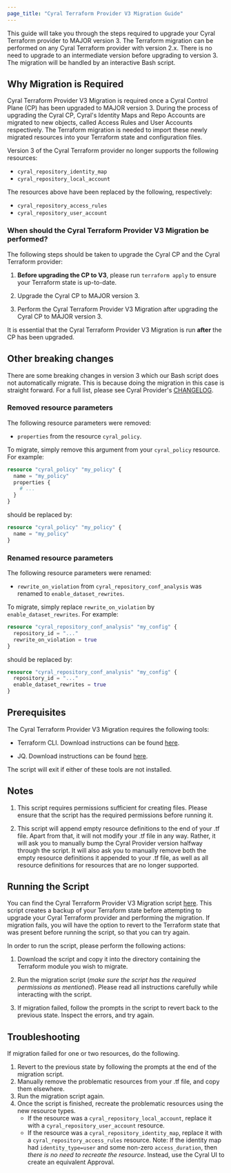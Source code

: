 ```yaml
---
page_title: "Cyral Terraform Provider V3 Migration Guide"
---
```


This guide will take you through the steps required to upgrade your Cyral Terraform provider
to MAJOR version 3. The Terraform migration can be performed on any Cyral Terraform provider with
version 2.x. There is no need to upgrade to an intermediate version before upgrading to version 3.
The migration will be handled by an interactive Bash script.

## Why Migration is Required

Cyral Terraform Provider V3 Migration is required once a Cyral Control Plane (CP) has been upgraded to MAJOR version 3. During the process of upgrading the Cyral CP, Cyral's Identity Maps and Repo Accounts
are migrated to new objects, called Access Rules and User Accounts respectively. The Terraform migration is
needed to import these newly migrated resources into your Terraform state and configuration files.

Version 3 of the Cyral Terraform provider no longer supports the following resources:

- `cyral_repository_identity_map`
- `cyral_repository_local_account`

The resources above have been replaced by the following, respectively:

- `cyral_repository_access_rules`
- `cyral_repository_user_account`

### When should the Cyral Terraform Provider V3 Migration be performed?

The following steps should be taken to upgrade the Cyral CP and the Cyral Terraform provider:

1. **Before upgrading the CP to V3**, please run `terraform apply` to ensure your Terraform state is up-to-date.

2. Upgrade the Cyral CP to MAJOR version 3.

3. Perform the Cyral Terraform Provider V3 Migration after upgrading the Cyral CP to MAJOR version 3.

It is essential that the Cyral Terraform Provider V3 Migration is run **after** the CP has been upgraded.

## Other breaking changes

There are some breaking changes in version 3 which our Bash script does not
automatically migrate. This is because doing the migration in this case is
straight forward. For a full list, please see Cyral Provider's
[CHANGELOG](https://github.com/cyralinc/terraform-provider-cyral/blob/main/CHANGELOG.md).

### Removed resource parameters

The following resource parameters were removed:

- `properties` from the resource `cyral_policy`.

To migrate, simply remove this argument from your `cyral_policy` resource. For
example:

```terraform
resource "cyral_policy" "my_policy" {
  name = "my_policy"
  properties {
    # ...
  }
}
```

should be replaced by:

```terraform
resource "cyral_policy" "my_policy" {
  name = "my_policy"
}
```

### Renamed resource parameters

The following resource parameters were renamed:

- `rewrite_on_violation` from `cyral_repository_conf_analysis` was renamed to `enable_dataset_rewrites`.

To migrate, simply replace `rewrite_on_violation` by
`enable_dataset_rewrites`. For example:

```terraform
resource "cyral_repository_conf_analysis" "my_config" {
  repository_id = "..."
  rewrite_on_violation = true
}
```

should be replaced by:

```terraform
resource "cyral_repository_conf_analysis" "my_config" {
  repository_id = "..."
  enable_dataset_rewrites = true
}
```

## Prerequisites

The Cyral Terraform Provider V3 Migration requires the following tools:

- Terraform CLI. Download instructions can be found [here](https://learn.hashicorp.com/tutorials/terraform/install-cli).

- JQ. Download instructions can be found [here](https://stedolan.github.io/jq/download/).

The script will exit if either of these tools are not installed.

## Notes

1. This script requires permissions sufficient for creating files. Please ensure that the script has the required permissions before running it.

2. This script will append empty resource definitions to the end of your .tf file. Apart from that, it will not modify your .tf file in any way.
   Rather, it will ask you to manually bump the Cyral Provider version halfway through the script. It will also ask you to manually remove both
   the empty resource definitions it appended to your .tf file, as well as all resource definitions for resources that are no longer supported.

## Running the Script

You can find the Cyral Terraform Provider V3 Migration script [here](https://github.com/cyralinc/terraform-provider-cyral/tree/main/scripts/3.0-migration.sh). This script creates a backup of your Terraform state before attempting to upgrade your Cyral Terraform provider and performing the migration. If migration fails, you will have the option to revert to the Terraform state that was present before running the script, so that you can try again.

In order to run the script, please perform the following actions:

1.  Download the script and copy it into the directory containing the Terraform module you wish to migrate.

2.  Run the migration script (_make sure the script has the required permissions as mentioned_). Please read all instructions carefully while interacting with the script.

3.  If migration failed, follow the prompts in the script to revert back to the previous state. Inspect the errors, and try again.

## Troubleshooting

If migration failed for one or two resources, do the following.

1.  Revert to the previous state by following the prompts at the end of the migration script.
2.  Manually remove the problematic resources from your .tf file, and copy them elsewhere.
3.  Run the migration script again.
4.  Once the script is finished, recreate the problematic resources using the new resource types.
    - If the resource was a `cyral_repository_local_account`, replace it with a `cyral_repository_user_account` resource.
    - If the resource was a `cyral_repository_identity_map`, replace it with a `cyral_repository_access_rules` resource.
      Note: If the identity map had `identity_type=user` and some non-zero `access_duration`, then
      _there is no need to recreate the resource_. Instead, use the Cyral UI to create an equivalent Approval.
